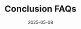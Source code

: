 ---
title: Conclusion FAQs
date: 2025-05-08
tags:
  - Notes 
  - IIT Madras
excludeSearch: false
weight: 13
---